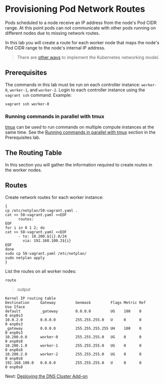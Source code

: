 # Provisioning Pod Network Routes

Pods scheduled to a node receive an IP address from the node's Pod CIDR range. At this point pods can not communicate with other pods running on different nodes due to missing network routes.

In this lab you will create a route for each worker node that maps the node's Pod CIDR range to the node's internal IP address.

> There are [other ways](https://kubernetes.io/docs/concepts/cluster-administration/networking/#how-to-achieve-this) to implement the Kubernetes networking model.

## Prerequisites

The commands in this lab must be run on each controller instance: `worker-0`, `worker-1`, and `worker-2`. Login to each controller instance using the `vagrant ssh` command. Example:

```
vagrant ssh worker-0
```

### Running commands in parallel with tmux

[tmux](https://github.com/tmux/tmux/wiki) can be used to run commands on multiple compute instances at the same time. See the [Running commands in parallel with tmux](01-prerequisites.md#running-commands-in-parallel-with-tmux) section in the Prerequisites lab.

## The Routing Table

In this section you will gather the information required to create routes in the worker nodes.


## Routes

Create network routes for each worker instance:

```
{
cp /etc/netplan/50-vagrant.yaml .
cat >> 50-vagrant.yaml <<EOF
      routes:
EOF
for i in 0 1 2; do
cat >> 50-vagrant.yaml <<EOF
      - to: 10.200.${i}.0/24
        via: 192.168.100.2${i}
EOF
done
sudo cp 50-vagrant.yaml /etc/netplan/
sudo netplan apply
}
```

List the routes on all worker nodes:

```
route
```

> output

```
Kernel IP routing table
Destination     Gateway         Genmask         Flags Metric Ref    Use Iface
default         _gateway        0.0.0.0         UG    100    0        0 enp0s3
10.0.2.0        0.0.0.0         255.255.255.0   U     0      0        0 enp0s3
_gateway        0.0.0.0         255.255.255.255 UH    100    0        0 enp0s3
10.200.0.0      worker-0        255.255.255.0   UG    0      0        0 enp0s8
10.200.1.0      worker-1        255.255.255.0   UG    0      0        0 enp0s8
10.200.2.0      worker-2        255.255.255.0   UG    0      0        0 enp0s8
192.168.100.0   0.0.0.0         255.255.255.0   U     0      0        0 enp0s8
```

Next: [Deploying the DNS Cluster Add-on](12-dns-addon.md)
